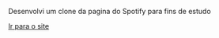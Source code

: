 Desenvolvi um clone da pagina do Spotify para fins de estudo 
<div>
<a href="https://jonatasvalesi.github.io/imersaoFrontEnd">Ir para o site </a>
</div>
